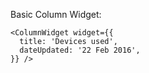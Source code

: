 Basic Column Widget:

    <ColumnWidget widget={{
      title: 'Devices used',
      dateUpdated: '22 Feb 2016',
    }} />

